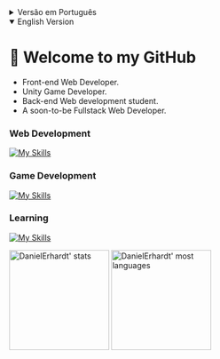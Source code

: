 <details>
<summary>Versão em Português</summary>

# 👋 Bem vindo ao meu GitHub

+ Desenvolvedor Web Front-End.
+ Desenvolvedor de Jogos Unity.
+ Estudante de desenvovimento Web Back-end.
+ Em breve, um desenvolvedor Fullstack.

### Desenvolvimento Web
[![My Skills](https://skills.thijs.gg/icons?i=html,css,js,typescript,react,jest,redux)](https://skills.thijs.gg)

### Desenvolvimento de Jogos
[![My Skills](https://skills.thijs.gg/icons?i=unity,cs)](https://skills.thijs.gg)

### Aprendendo
[![My Skills](https://skills.thijs.gg/icons?i=docker,mysql,nodejs,styledcomponents)](https://skills.thijs.gg)

<span>
<img height="180em" src="https://github-readme-stats.vercel.app/api?username=DanielErhardt&show_icons=true&theme=vision-friendly-dark" alt="DanielErhardt' stats"/>
<img height="180em" src="https://github-readme-stats.vercel.app/api/top-langs/?username=DanielErhardt&layout=compact&theme=vision-friendly-dark" alt="DanielErhardt' most languages"/>
</span>
</details>

<details open>
<summary>English Version</summary>

# 👋 Welcome to my GitHub

+ Front-end Web Developer.
+ Unity Game Developer.
+ Back-end Web development student.
+ A soon-to-be Fullstack Web Developer.

### Web Development
[![My Skills](https://skills.thijs.gg/icons?i=html,css,js,typescript,react,jest,redux)](https://skills.thijs.gg)

### Game Development
[![My Skills](https://skills.thijs.gg/icons?i=unity,cs)](https://skills.thijs.gg)

### Learning
[![My Skills](https://skills.thijs.gg/icons?i=docker,mysql,nodejs,styledcomponents)](https://skills.thijs.gg)

<span>
<img height="180em" src="https://github-readme-stats.vercel.app/api?username=DanielErhardt&show_icons=true&theme=vision-friendly-dark" alt="DanielErhardt' stats"/>
<img height="180em" src="https://github-readme-stats.vercel.app/api/top-langs/?username=DanielErhardt&layout=compact&theme=vision-friendly-dark" alt="DanielErhardt' most languages"/>
</span>

</details>
